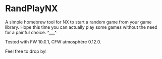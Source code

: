 # RandPlayNX
A simple homebrew tool for NX to start a random game from your game library. Hope this time you can actually play some games without the need for a painful choice. ^___^

Tested with FW 10.0.1, CFW atmosphére 0.12.0.

Feel free to drop by!
